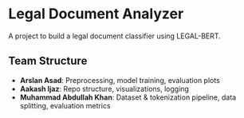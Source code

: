 # Legal Document Analyzer

A project to build a legal document classifier using LEGAL-BERT.

## Team Structure

- **Arslan Asad**: Preprocessing, model training, evaluation plots
- **Aakash Ijaz**: Repo structure, visualizations, logging
- **Muhammad Abdullah Khan**: Dataset & tokenization pipeline, data splitting, evaluation metrics
